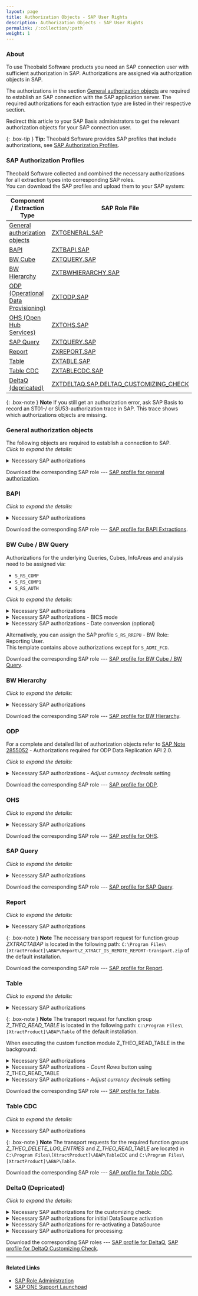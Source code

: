 ```yaml
---
layout: page
title: Authorization Objects - SAP User Rights
description: Authorization Objects - SAP User Rights
permalink: /:collection/:path
weight: 1
---
```


### About
To use Theobald Software products you need an SAP connection user with sufficient authorization in SAP. Authorizations are assigned via authorization objects in SAP. <br>

The authorizations in the section [General authorization objects](#general-authorization-objects) are required to establish an SAP connection with the SAP application server. 
The required authorizations for each extraction type are listed in their respective section.  

Redirect this article to your SAP Basis administrators to get the relevant authorization objects for your SAP connection user.  

{: .box-tip }
**Tip:** Theobald Software provides SAP profiles that include authorizations, see [SAP Authorization Profiles](#sap-authorization-profiles).

### SAP Authorization Profiles

Theobald Software collected and combined the necessary authorizations for all extraction types into corresponding SAP roles. <br>
You can download the SAP profiles and upload them to your SAP system:

Component / Extraction Type  | SAP Role File
------------ | -------------
[General authorization objects](#general-authorization-objects) | [ZXTGENERAL.SAP](/files/sap_roles/ZXTGENERAL.SAP)
[BAPI](#bapi) | [ZXTBAPI.SAP](/files/sap_roles/ZXTBAPI.SAP)
[BW Cube](#bw-cube--bw-query)|[ZXTQUERY.SAP](/files/sap_roles/ZXTQUERY.SAP)
[BW Hierarchy](#bw-hierarchy) |[ZXTBWHIERARCHY.SAP](/files/sap_roles/ZXTBWHIERARCHY.SAP)
[ODP (Operational Data Provisioning)](#odp) |[ZXTODP.SAP](/files/sap_roles/ZXTODP.SAP)
[OHS (Open Hub Services)](#ohs) |[ZXTOHS.SAP](/files/sap_roles/ZXTOHS.SAP)
[SAP Query](#sap-query)|[ZXTQUERY.SAP](/files/sap_roles/ZXTQUERY.SAP)
[Report](#report)|[ZXREPORT.SAP](/files/sap_roles/ZXREPORT.SAP)
[Table](#table) | [ZXTABLE.SAP](/files/sap_roles/ZXTABLE.SAP) 
[Table CDC](#table-cdc) | [ZXTABLECDC.SAP](/files/sap_roles/ZXTABLECDC.SAP)
[DeltaQ (depricated)](#deltaq-depricated) |[ZXTDELTAQ.SAP](/files/sap_roles/ZXTDELTAQ.SAP),[DELTAQ_CUSTOMIZING_CHECK](/files/sap_roles/DELTAQ_CUSTOMIZING_CHECK.SAP)



{: .box-note }
**Note** If you still get an authorization error, ask SAP Basis to record an ST01-/ or SU53-authorization trace in SAP. This trace shows which authorizations objects are missing.

### General authorization objects
The following objects are required to establish a connection to SAP. <br>
*Click to expand the details:*

<details> <summary> Necessary SAP authorizations </summary>

<pre>
S_RFC            RFC_TYPE=FUGR; RFC_NAME=SYST; ACTVT=16
S_RFC            RFC_TYPE=FUGR; RFC_NAME=SRFC; ACTVT=16
S_RFC            RFC_TYPE=FUGR; RFC_NAME=RFC1; ACTVT=16
</pre>


</details> 

Download the corresponding SAP role --- [SAP profile for general authorization](/files/sap_roles/ZXTGENERAL.SAP).

### BAPI
*Click to expand the details:*
<details> <summary> Necessary SAP authorizations </summary>

<pre>
S_RFC            ACTVT=16; RFC_TYPE=FUGR; RFC_NAME=DDIF_FIELDINFO_GET, SDIFRUNTIME     
</pre>
</details> 

Download the corresponding SAP role --- [SAP profile for BAPI Extractions](/files/sap_roles/ZXTBAPI.SAP).

### BW Cube / BW Query 

Authorizations for the underlying Queries, Cubes, InfoAreas and analysis need to be assigned via: 

- ```S_RS_COMP```
- ```S_RS_COMP1```
- ```S_RS_AUTH```


*Click to expand the details:*

<details> <summary> Necessary SAP authorizations </summary>

<pre>

S_RFC            RFC_TYPE=FUGR; RFC_NAME=RSOB; ACTVT=16
S_RFC            RFC_TYPE=FUGR; RFC_NAME=RRX1; ACTVT=16
S_TABU_NAM       ACTVT=03; TABLE=RSRREPDIR
S_TABU_NAM       ACTVT=03; TABLE=RSZGLOBV

</pre>

</details>


<details> <summary> Necessary SAP authorizations - BICS mode </summary>

<pre>
S_RFC            RFC_TYPE=FUGR;RFC_NAME=SYST;ACTVT=16;type=RF;name=RFCPING;
S_RFC            RFC_TYPE=FUGR; RFC_NAME=RSOBJS_RFC_INTERFACE; ACTVT=16; type=RF;name=RSOBJS_GET_NODES;
S_RFC            RFC_TYPE=FUGR;RFC_NAME=RSAO_CORE;ACTVT=16;type=RF;name=RSAO_BICS_SESSION_INITIALIZE
S_RFC            RFC_TYPE=FUGR;RFC_NAME=RSBOLAP_BICS_CONSUMER;ACTVT=16;type=RF;name=BICS_CONS_CREATE
S_RFC            RFC_TYPE=FUGR;RFC_NAME=RSBOLAP_BICS_PROVIDER;ACTVT=16;type=RF;name=BICS_PROV_OPEN;
S_RFC            RFC_TYPE=FUGR;RFC_NAME=RSBOLAP_BICS_PROVIDER_VAR;ACTVT=16;type=RF;name=BICS_PROV_VA
S_ADMI_FCD       S_ADMI_FCD=PADM;
</pre>

</details>



<details> <summary> Necessary SAP authorizations - Date conversion (optional) </summary>

<pre>
S_TABU_NAM       ACTVT=03; TABLE=DD03L
</pre>

</details>

Alternatively, you can assign the SAP profile ```S_RS_RREPU``` - BW Role: Reporting User. <br>
This template contains above authorizations except for ```S_ADMI_FCD```.

Download the corresponding SAP role --- [SAP profile for BW Cube / BW Query](/files/sap_roles/ZXTQUERY.SAP).

### BW Hierarchy
*Click to expand the details:*

<details> <summary> Necessary SAP authorizations </summary>

<pre>
S_RFC          RFC_TYPE=FUNC, FUGR; RFC_NAME=RSNDI_SHIE; ACTVT=16
S_RFC          RFC_TYPE=FUNC, FUGR; RFC_NAME=BAPI_IOBJ_GETDETAIL; ACTVT=16
S_RFC          RFC_TYPE=FUNC, FUGR; RFC_NAME=DDIF_FIELDINFO_GET; ACTVT=16
S_RFC          RFC_TYPE=FUNC, FUGR; RFC_NAME=RFC1; ACTVT=16
S_RFC          RFC_TYPE=FUNC, FUGR; RFC_NAME=RFC_GET_FUNCTION_INTERFACE; ACTVT=16
S_RFC          RFC_TYPE=FUNC, FUGR; RFC_NAME=RFC_READ_TABLE; ACTVT=16
S_RFC          RFC_TYPE=FUNC, FUGR; RFC_NAME=RSBAPI_IOBJ; ACTVT=16 
S_RFC          RFC_TYPE=FUNC, FUGR; RFC_NAME=RSNDI_SHIE; ACTVT=16
S_RFC          RFC_TYPE=FUNC, FUGR; RFC_NAME=SDIFRUNTIME; ACTVT=16
S_RFC          RFC_TYPE=FUNC, FUGR; RFC_NAME=SDTX; ACTVT=16
S_RFC          RFC_TYPE=FUNC, FUGR; RFC_NAME=SYST; ACTVT=16
S_RS_ADMWB     RSADMWBOBJ=INFOOBJECT; ACTVT=03
S_TABU_DIS     ACTVT=02, 03; DICBERCLS=BWC
S_TABU_DIS     ACTVT=02, 03; DICBERCLS=BWG
S_TABU_NAM     ACTVT=02, 03; TABLE=/BIC/*
S_TABU_NAM     ACTVT=02, 03; TABLE=ENLFDIR
S_TABU_NAM     ACTVT=02, 03; TABLE=RSHIEDIR
 </pre>

</details>


Download the corresponding SAP role --- [SAP profile for BW Hierarchy](/files/sap_roles/ZXTBWHIERARCHY.SAP).


### ODP

For a complete and detailed list of authorization objects refer to [SAP Note 2855052](https://launchpad.support.sap.com/#/notes/2855052) - Authorizations required for ODP Data Replication API 2.0. 

*Click to expand the details:*
<details> <summary>Necessary SAP authorizations - <i>Adjust currency decimals</i> setting</summary> 

<pre>
S_TABU_NAM       ACTVT=03; TABLE=TCURX
</pre>

</details> 

Download the corresponding SAP role ---  [SAP profile for ODP](/files/sap_roles/ZXTODP.SAP). 


### OHS
*Click to expand the details:*

<details> <summary> Necessary SAP authorizations </summary>

<pre>

S_RFC      RFC_TYPE=FUGR; RFC_NAME=RSB3RD; ACTVT=16
S_RFC      RFC_TYPE=FUGR; RFC_NAME=SDTX; ACTVT=16
S_RFC      RFC_TYPE=FUGR; RFC_NAME=BAPT; ACTVT=16
S_RFC      RFC_TYPE=FUGR; RFC_NAME=BATG; ACTVT=16
S_RFC      RFC_TYPE=FUGR; RFC_NAME=RSPC_API; ACTVT=16
S_TABU_DIS RC=0 ACTVT=03; DICBERCLS=&NC& 
S_RS_PC    RSPCCHAIN=*;RSPCAPPLNM=*; RSPCPART=DEFINITION; ACTVT=03
S_RS_PC    RSPCCHAIN=*;RSPCAPPLNM=*; RSPCPART=RUNTIME; ACTVT=16
S_CTS_ADMI CTS_ADMFCT=TABL
S_RS_DTP   RSTLDTPSRC=CUBE; RSSTDTPSRC=*; RSONDTPSRC=0D_DECU; RSTLDTPTGT=DEST; RSSTDTPTGT=*; ACTVT=16
S_BTCH_ADM BTCADMIN=Y
S_BTCH_JOB JOBGROUP=*; JOBACTION=RELE
S_RS_TR    RSTLOGOSRC=CUBE; RSSTTRSRC=*; RSOBJNMSRC=0D_DECU; RSTLOGOTGT=DEST; RSSTTRTGT=' '; RSOBJNMTG=*; ACTVT=16
S_RS_AUTH  BIAUTH=0BI_ALL
S_ADMI_FCD S_ADMI_FCD=ST0R

</pre>

</details>

Download the corresponding SAP role ---  [SAP profile for OHS](/files/sap_roles/ZXTOHS.SAP).



### SAP Query
*Click to expand the details:*
<details> <summary> Necessary SAP authorizations </summary>

<pre>
S_RFC            RFC_TYPE=FUGR; RFC_NAME=AQRC; ACTVT=16 
</pre>

</details>

Download the corresponding SAP role ---  [SAP profile for SAP Query](/files/sap_roles/ZXTQUERY.SAP).


### Report

*Click to expand the details:*

<details> <summary> Necessary SAP authorizations </summary>

<pre>
S_RFC            RFC_TYPE=FUGR; RFC_NAME=ZXTRACTABAP; ACTVT=16
S_TABU_NAM       ACTVT=03; TABLE=TRDIR, TRDIRT, TSTC, VARID
S_GUI            ACTVT=61 
S_TABU_DIS       ACTVT=03; DICBERCLS=&NC& 
S_TABU_DIS       ACTVT=03; DICBERCLS=SS
S_BTCH_ADM       BTCADMIN=Y
S_BTCH_JOB       JOBGROUP=*; JOBACTION=RELE
</pre>

</details>

{: .box-note }
**Note** The necessary transport request for function group *ZXTRACTABAP* is located in the following path: ```C:\Program Files\[XtractProduct]\ABAP\Report\Z_XTRACT_IS_REMOTE_REPORT-transport.zip``` of the default installation.


Download the corresponding SAP role ---  [SAP profile for Report](/files/sap_roles/ZXREPORT.SAP).


### Table

*Click to expand the details:*

<details> <summary> Necessary SAP authorizations </summary>

<pre>
S_RFC            ACTVT=16; RFC_TYPE=FUGR; RFC_NAME=SDTX, SDIFRUNTIME, Z_THEO_READ_TABLE                   
S_TABU_DIS       ACTVT=03; DICBERCLS=XXXX
S_TABU_NAM       ACTVT=03; TABLE=DD02V, DD17S, DD27S, ENLFDIR
S_DSAUTH         ACTVT=16;    
</pre>

XXXX (stands for a placeholder) is the authorization group for the table. To determine, which authorization group belongs to which table, check the table TDDAT - Maintenance Areas for Tables. 
If the table is not listed, the authorization group is &NC&. For authorizing specific tables use authorization object S_TABU_NAM instead of S_TABU_DIS.
</details>

{: .box-note }
**Note** The transport request for function group *Z_THEO_READ_TABLE* is located in the following path: ```C:\Program Files\[XtractProduct]\ABAP\Table``` of the default installation. 

When executing the custom function module Z_THEO_READ_TABLE in the background:

<details> <summary> Necessary SAP authorizations </summary>

<pre>
S_BTCH_ADM       BTCADMIN=Y
S_BTCH_JOB       JOBGROUP=*; JOBACTION=RELE
</pre>

</details>

<details> <summary> Necessary SAP authorizations - <i>Count Rows</i> button using Z_THEO_READ_TABLE</summary> 

<pre>
S_RFC            RFC_TYPE=FUNC; RFC_NAME=EM_GET_NUMBER_OF_ENTRIES; ACTVT=16  
</pre>

</details>

<details> <summary> Necessary SAP authorizations - <i>Adjust currency decimals</i> setting</summary> 

<pre>
S_TABU_NAM       ACTVT=03; TABLE=TCURX
</pre>

</details>

Download the corresponding SAP role ---  [SAP profile for Table](/files/sap_roles/ZXTABLE.SAP). 

### Table CDC

*Click to expand the details:*

<details> <summary> Necessary SAP authorizations </summary>

<pre>
S_RFC            ACTVT=16; RFC_TYPE=FUGR, FUNC; RFC_NAME=CNV0, IUUC_ADBC, IUUC_REMOTE, SDIFRUNTIME, SDTX, Z_THEO_DELETE_LOG_ENTRIES, Z_THEO_READ_TABLE            
S_DMC_S_R        ACTVT=33
S_CTS_ADMI       CTS_ADMFCT=TABL
S_TABU_CLI       CLIIDMAINT=X
S_TABU_DIS       ACTVT=02, 03; DICBERCLS=*
S_DEVELOP        ACTVT=02; DEVCLASS=$TMP; OBJNAME=/1LT/TS_*; OBJTYPE=*; P_GROUP=*

</pre>

</details> 


{: .box-note }
**Note** The transport requests for the required function groups *Z_THEO_DELETE_LOG_ENTRIES* and *Z_THEO_READ_TABLE* are located in ```C:\Program Files\[XtractProduct]\ABAP\TableCDC``` and ```C:\Program Files\[XtractProduct]\ABAP\Table```. 

Download the corresponding SAP role ---  [SAP profile for Table CDC](/files/sap_roles/ZXTABLECDC.SAP).

### DeltaQ (Depricated)

*Click to expand the details:*

<details>
<summary> Necessary SAP authorizations for the customizing check:</summary>
<pre>
S_RFC           RFC_TYPE=FUGR; RFC_NAME=SUSR; ACTVT=16  
S_RFC           RFC_TYPE=FUNC; RFC_NAME=RFC_GET_SYSTEM_INFO; ACTVT= 16 
S_ADMI_FCD      S_ADMI_FCD=NADM
S_TABU_DIS      ACTVT = 02; DICBERCLS=SA
S_TABU_DIS      ACTVT = 03; DICBERCLS=SA
S_TABU_NAM      ACTVT = 02; TABLE=EDIPOA
S_TABU_NAM      ACTVT = 03; TABLE=EDIPOA
</pre>

</details>

<details>
<summary> Necessary SAP authorizations for initial DataSource activation</summary>

<pre>
S_RFC            RFC_TYPE=FUGR; RFC_NAME=SDIFRUNTIME; ACTVT=16 
S_RFC            RFC_TYPE=FUGR; RFC_NAME=RSAG; ACTVT=16 
S_TABU_DIS       ACTVT=03; DICBERCLS=SS                                                
S_TABU_DIS       ACTVT=03; DICBERCLS=SC                                               
S_IDOCDEFT       EDI_TCD=WE30; ACTVT=01; EDI_CIM=*; EDI_DOC=*                            
S_IDOCDEFT       EDI_TCD=WE30; ACTVT=03; EDI_CIM=*; EDI_DOC=*   
</pre>

</details>

<details> <summary>Necessary SAP authorizations for re-activating a DataSource </summary>

<pre>
S_RFC           RFC_TYPE=FUGR; RFC_NAME=SDIFRUNTIME; ACTVT=16
S_TABU_DIS      ACTVT=03; DICBERCLS=SS                                 
S_TABU_DIS      ACTVT=03; DICBERCLS=SC                                               
S_IDOCDEFT      EDI_TCD=WE30; ACTVT=02; EDI_CIM=*; EDI_DOC=*
</pre>

</details> 

<details> <summary> Necessary SAP authorizations for processing:</summary>

<pre>
S_RFC            RFC_TYPE=FUGR; RFC_NAME=EDI1; ACTVT=16
S_RFC            RFC_TYPE=FUGR; RFC_NAME=BATG; ACTVT=16
S_RFC            RFC_TYPE=FUGR; RFC_NAME=EDIMEXT; ACTVT=16 
S_RFC            RFC_TYPE=FUGR; RFC_NAME=ARFC; ACTVT=16 
S_RFC            RFC_TYPE=FUGR; RFC_NAME=ERFC; ACTVT=16 
S_RFC            RFC_TYPE=FUGR; RFC_NAME=EDIN; ACTVT=16 
S_RFC            RFC_TYPE=FUGR; RFC_NAME=/BIC/*; ACTVT=16 
S_RFC            RFC_TYPE=FUGR; RFC_NAME=/BI0/*; ACTVT=16
S_RFC            RFC_TYPE=FUGR; RFC_NAME=RSAK; ACTVT=16
S_RFC            RFC_TYPE=FUGR; RFC_NAME=EDIW; ACTVT=16
S_RFC            RFC_TYPE=FUGR; RFC_NAME=SDTX; ACTVT=16
S_RFC            RFC_TYPE=FUGR; RFC_NAME=EDIMEXT; ACTVT=16
S_RFC            RFC_TYPE=FUGR; RFC_NAME=SYSU; ACTVT=16
S_RFC            RFC_TYPE=FUGR; RFC_NAME=RSC1; ACTVT=16
S_RFC            RFC_TYPE=FUNC; RFC_NAME=RSAP_REMOTE_HIERARCHY_CATALOG;  ACTVT=16
S_RFC            RFC_TYPE=FUNC; RFC_NAME=RSA1_OLTPSOURCE_GET_ALL;  ACTVT=16
S_RFC            RFC_TYPE=FUNC; RFC_NAME=RSA1_OLTPSOURCE_GET_SELECTIONS;  ACTVT=16
S_RFC_ADM        ACTVT=03; RFCDEST=XTRACT*; RFCTYPE = T; ICF_VALUE=* 
B_ALE_RECV       EDIMES=RSRQST
S_IDOCMONI       ACTVT=03; EDI_DIR=*; EDI_MES=*; EDI_PRN=*; EDI_PRT=*; EDI_TCD=WE*
S_IDOCDEFT       EDI_TCD=WE30; ACTVT=02; EDI_CIM=*; EDI_DOC=*
S_IDOCDEFT       EDI_TCD=WE30; ACTVT=03; EDI_CIM=*; EDI_DOC=*
S_TABU_DIS       ACTVT=03; DICBERCLS=SS                                   
S_TABU_DIS       ACTVT=03; DICBERCLS=SC
S_TABU_DIS       ACTVT=03; DICBERCLS=&NC&  
S_BTCH_ADM       BTCADMIN=Y          
S_BTCH_JOB       JOBGROUP=*; JOBACTION=RELE
S_SPO_DEV        SPODEVICE=*
S_RO_OSOA        OLTPSOURCE=*; OSOAAPCO=*; OSOAPART=DATA; ACTVT=03;  | Only in SAP Releases  7.0 and higher
</pre>

</details>

Download the corresponding SAP roles ---  [SAP profile for DeltaQ](/files/sap_roles/ZXTDELTAQ.SAP), [SAP profile for DeltaQ Customizing Check](/files/sap_roles/DELTAQ_CUSTOMIZING_CHECK.SAP). 


******
#### Related Links
- [SAP  Role Administration](https://help.sap.com/doc/saphelp_nw74/7.4.16/en-us/52/6714a9439b11d1896f0000e8322d00/content.htm)
- [SAP ONE Support Launchpad](https://launchpad.support.sap.com/#/notes/2855052)
